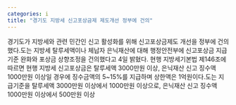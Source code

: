 ```yaml
---
categories: i
title: "경기도 지방세 신고포상금제 제도개선 정부에 건의"
---
```

경기도가 지방세와 관련 민간인 신고 활성화를 위해 신고포상금제도 개선을 정부에 건의했다.도는 지방세 탈루세액이나 체납자 은닉재산에 대해 행정안전부에 신고포상금 지급기준 완화와 포상금 상향조정을 건의했다고 4일 밝혔다. 현행 지방세기본법 제146조에 따르면 현행 지방세 신고포상금은 탈루세액 3000만원 이상, 은닉재산 신고 징수액 1000만원 이상일 경우에 징수금액의 5~15%를 지급하며 상한액은 1억원이다.도는 지급기준을 탈루세액 3000만원 이상에서 1000만원 이상으로, 은닉재산 신고 징수액 1000만원 이상에서 500만원 이상